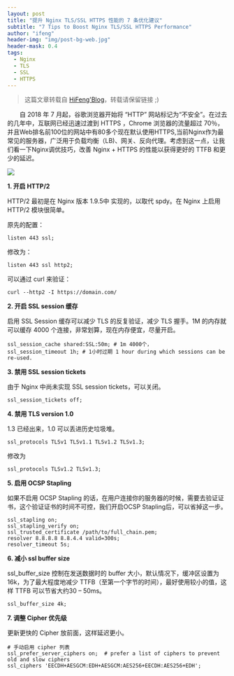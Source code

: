 ```yaml
---
layout: post
title: "提升 Nginx TLS/SSL HTTPS 性能的 7 条优化建议"
subtitle: "7 Tips to Boost Nginx TLS/SSL HTTPS Performance"
author: "ifeng"
header-img: "img/post-bg-web.jpg"
header-mask: 0.4
tags:
  - Nginx
  - TLS
  - SSL
  - HTTPS
---
```


> 这篇文章转载自 [HiFeng'Blog](https://www.hicairo.com/post/68.html)，转载请保留链接 ;)

　　自 2018 年 7 月起，谷歌浏览器开始将 “HTTP” 网站标记为“不安全”。在过去的几年中，互联网已经迅速过渡到 HTTPS ，Chrome 浏览器的流量超过 70％，并且Web排名前100位的网站中有80多个现在默认使用HTTPS,当前Nginx作为最常见的服务器，广泛用于负载均衡（LB)、网关、反向代理。考虑到这一点，让我们看一下Nginx调优技巧，改善 Nginx + HTTPS 的性能以获得更好的 TTFB 和更少的延迟。

![](https://www.hicairo.com/zb_users/upload/2022/12/202212091670554430431871.webp)

**1. 开启 HTTP/2**

HTTP/2 最初是在 Nginx 版本 1.9.5中 实现的，以取代 spdy。在 Nginx 上启用 HTTP/2 模块很简单。

原先的配置：

```nginx
listen 443 ssl;
```
修改为：
```nginx
listen 443 ssl http2;
```
可以通过 curl 来验证：
```nginx
curl --http2 -I https://domain.com/
```
**2. 开启 SSL session 缓存**

启用 SSL Session 缓存可以减少 TLS 的反复验证，减少 TLS 握手。1M 的内存就可以缓存 4000 个连接，非常划算，现在内存便宜，尽量开启。
```nginx
ssl_session_cache shared:SSL:50m; # 1m 4000个，
ssl_session_timeout 1h; # 1小时过期 1 hour during which sessions can be re-used.
```
**3. 禁用 SSL session tickets**

由于 Nginx 中尚未实现 SSL session tickets，可以关闭。
```nginx
ssl_session_tickets off;
```
**4. 禁用 TLS version 1.0**

1.3 已经出来，1.0 可以丢进历史垃圾堆。
```nginx
ssl_protocols TLSv1 TLSv1.1 TLSv1.2 TLSv1.3;
```
修改为
```nginx
ssl_protocols TLSv1.2 TLSv1.3;
```
**5. 启用 OCSP Stapling**

如果不启用 OCSP Stapling 的话，在用户连接你的服务器的时候，需要去验证证书，这个验证证书的时间不可控，我们开启OCSP Stapling后，可以省掉这一步。
```nginx
ssl_stapling on;
ssl_stapling_verify on;
ssl_trusted_certificate /path/to/full_chain.pem;
resolver 8.8.8.8 8.8.4.4 valid=300s;
resolver_timeout 5s;
```
**6. 减小 ssl buffer size**

ssl_buffer_size 控制在发送数据时的 buffer 大小，默认情况下，缓冲区设置为 16k，为了最大程度地减少 TTFB（至第一个字节的时间），最好使用较小的值，这样 TTFB 可以节省大约30 – 50ms。
```nginx
ssl_buffer_size 4k;
```
**7. 调整 Cipher 优先级**

更新更快的 Cipher 放前面，这样延迟更小。
```nginx
# 手动启用 cipher 列表
ssl_prefer_server_ciphers on;  # prefer a list of ciphers to prevent old and slow ciphers
ssl_ciphers 'EECDH+AESGCM:EDH+AESGCM:AES256+EECDH:AES256+EDH';
```
